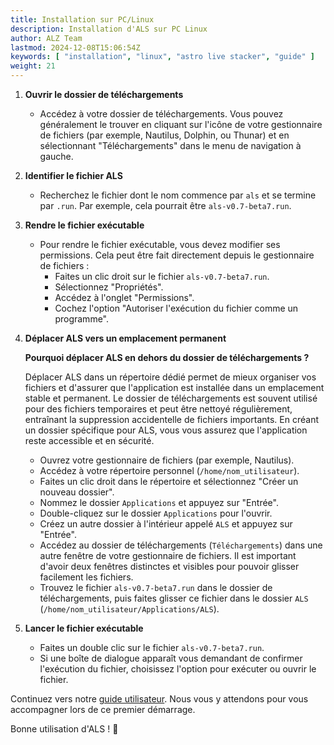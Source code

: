 ```yaml
---
title: Installation sur PC/Linux
description: Installation d'ALS sur PC Linux
author: ALZ Team
lastmod: 2024-12-08T15:06:54Z
keywords: [ "installation", "linux", "astro live stacker", "guide" ]
weight: 21
---
```


1. **Ouvrir le dossier de téléchargements**
    - Accédez à votre dossier de téléchargements. Vous pouvez généralement le trouver en cliquant sur l'icône de votre
      gestionnaire de fichiers (par exemple, Nautilus, Dolphin, ou Thunar) et en sélectionnant "Téléchargements" dans le
      menu de navigation à gauche.

2. **Identifier le fichier ALS**
    - Recherchez le fichier dont le nom commence par `als` et se termine par `.run`. Par exemple, cela pourrait être
      `als-v0.7-beta7.run`.

3. **Rendre le fichier exécutable**
    - Pour rendre le fichier exécutable, vous devez modifier ses permissions. Cela peut être fait directement depuis le
      gestionnaire de fichiers :
        - Faites un clic droit sur le fichier `als-v0.7-beta7.run`.
        - Sélectionnez "Propriétés".
        - Accédez à l'onglet "Permissions".
        - Cochez l'option "Autoriser l'exécution du fichier comme un programme".

4. **Déplacer ALS vers un emplacement permanent**

   **Pourquoi déplacer ALS en dehors du dossier de téléchargements ?**

   Déplacer ALS dans un répertoire dédié permet de mieux organiser vos fichiers et d'assurer que l'application est
   installée dans un emplacement stable et permanent. Le dossier de téléchargements est souvent utilisé pour des
   fichiers temporaires et peut être nettoyé régulièrement, entraînant la suppression accidentelle de fichiers
   importants. En créant un dossier spécifique pour ALS, vous vous assurez que l'application reste accessible et en
   sécurité.

    - Ouvrez votre gestionnaire de fichiers (par exemple, Nautilus).
    - Accédez à votre répertoire personnel (`/home/nom_utilisateur`).
    - Faites un clic droit dans le répertoire et sélectionnez "Créer un nouveau dossier".
    - Nommez le dossier `Applications` et appuyez sur "Entrée".
    - Double-cliquez sur le dossier `Applications` pour l'ouvrir.
    - Créez un autre dossier à l'intérieur appelé `ALS` et appuyez sur "Entrée".
    - Accédez au dossier de téléchargements (`Téléchargements`) dans une autre fenêtre de votre gestionnaire de
      fichiers. Il est important d'avoir deux fenêtres distinctes et visibles pour pouvoir glisser facilement les
      fichiers.
    - Trouvez le fichier `als-v0.7-beta7.run` dans le dossier de téléchargements, puis faites glisser ce fichier dans le
      dossier `ALS` (`/home/nom_utilisateur/Applications/ALS`).

5. **Lancer le fichier exécutable**
    - Faites un double clic sur le fichier `als-v0.7-beta7.run`.
    - Si une boîte de dialogue apparaît vous demandant de confirmer l'exécution du fichier, choisissez l'option pour
      exécuter ou ouvrir le fichier.

Continuez vers notre [guide utilisateur](../user-guide/). Nous vous y attendons pour vous accompagner lors de ce premier démarrage. 

Bonne utilisation d'ALS ! 🔭
